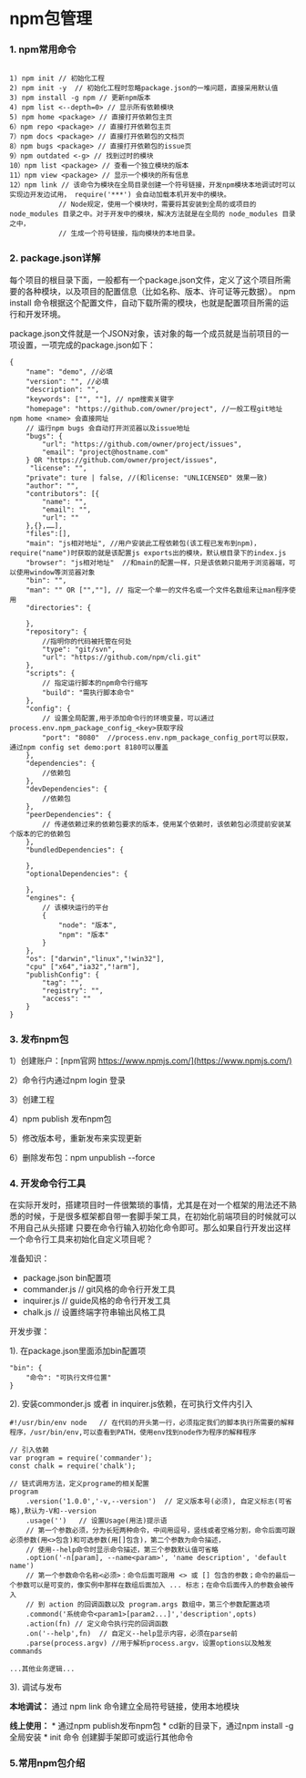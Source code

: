 # npm包管理

### 1. npm常用命令

```

1) npm init // 初始化工程
2) npm init -y  // 初始化工程时忽略package.json的一堆问题，直接采用默认值
3) npm install -g npm // 更新npm版本
4) npm list <--depth=0> // 显示所有依赖模块
5) npm home <package> // 直接打开依赖包主页
6）npm repo <package> // 直接打开依赖包主页
7）npm docs <package> // 直接打开依赖包的文档页
8）npm bugs <package> // 直接打开依赖包的issue页
9）npm outdated <-g> // 找到过时的模块
10）npm list <package> // 查看一个独立模块的版本
11）npm view <package> // 显示一个模块的所有信息
12）npm link // 该命令为模块在全局目录创建一个符号链接，开发npm模块本地调试时可以实现边开发边试用， require('***') 会自动加载本机开发中的模块。
            // Node规定，使用一个模块时，需要将其安装到全局的或项目的 node_modules 目录之中。对于开发中的模块，解决方法就是在全局的 node_modules 目录之中，
            // 生成一个符号链接，指向模块的本地目录。

```

### 2. package.json详解

每个项目的根目录下面，一般都有一个package.json文件，定义了这个项目所需要的各种模块，以及项目的配置信息（比如名称、版本、许可证等元数据）。
npm install 命令根据这个配置文件，自动下载所需的模块，也就是配置项目所需的运行和开发环境。

package.json文件就是一个JSON对象，该对象的每一个成员就是当前项目的一项设置，一项完成的package.json如下：

```
{
    "name": "demo", //必填
    "version": "", //必填
    "description": "",
    "keywords": ["", ""], // npm搜索关键字
    "homepage": "https://github.com/owner/project", //一般工程git地址 npm home <name> 会直接网址
    // 运行npm bugs 会自动打开浏览器以及issue地址
    "bugs": {
        "url": "https://github.com/owner/project/issues",
        "email": "project@hostname.com"
    } OR "https://github.com/owner/project/issues",
     "license": "",
    "private": ture | false, //(和license: "UNLICENSED" 效果一致)
    "author": "",
    "contributors": [{
        "name": "",
        "email": "",
        "url": ""
    },{},……],
    "files":[],
    "main": "js相对地址", //用户安装此工程依赖包(该工程已发布到npm)，require("name")时获取的就是该配置js exports出的模块，默认根目录下的index.js
    "browser": "js相对地址"  //和main的配置一样，只是该依赖只能用于浏览器端，可以使用window等浏览器对象
    "bin": "",
    "man": "" OR ["",""], // 指定一个单一的文件名或一个文件名数组来让man程序使用
    "directories": {

    },
    "repository": {
        //指明你的代码被托管在何处
        "type": "git/svn",
        "url": "https://github.com/npm/cli.git"
    },
    "scripts": {
        // 指定运行脚本的npm命令行缩写
        "build": "需执行脚本命令"
    },
    "config": {
        // 设置全局配置,用于添加命令行的环境变量，可以通过process.env.npm_package_config_<key>获取字段
        "port": "8080"  //process.env.npm_package_config_port可以获取，通过npm config set demo:port 8180可以覆盖
    },
    "dependencies": {
        //依赖包
    },
    "devDependencies": {
        //依赖包
    },
    "peerDependencies": {
        // 传递依赖过来的依赖包要求的版本，使用某个依赖时，该依赖包必须提前安装某个版本的它的依赖包
    },
    "bundledDependencies": {

    },
    "optionalDependencies": {

    },
    "engines": {
        // 该模块运行的平台
        {
            "node": "版本",
            "npm": "版本"
        }
    },
    "os": ["darwin","linux","!win32"],
    "cpu" ["x64","ia32","!arm"],
    "publishConfig": {
        "tag": "",
        "registry": "",
        "access": ""
    }
}

```

### 3. 发布npm包

1）创建账户：[npm官网 https://www.npmjs.com/](https://www.npmjs.com/)

2）命令行内通过npm login 登录

3）创建工程

4）npm publish 发布npm包

5）修改版本号，重新发布来实现更新

6）删除发布包：npm unpublish <package> --force

### 4. 开发命令行工具

在实际开发时，搭建项目时一件很繁琐的事情，尤其是在对一个框架的用法还不熟悉的时候，于是很多框架都自带一套脚手架工具，在初始化前端项目的时候就可以不用自己从头搭建
只要在命令行输入初始化命令即可。那么如果自行开发出这样一个命令行工具来初始化自定义项目呢？

准备知识：
* package.json  bin配置项
* commander.js  // git风格的命令行开发工具
* inquirer.js // guide风格的命令行开发工具
* chalk.js   // 设置终端字符串输出风格工具

开发步骤：

1). 在package.json里面添加bin配置项

```
"bin": {
    "命令": "可执行文件位置"
}

```

2). 安装commonder.js 或者 in inquirer.js依赖，在可执行文件内引入

```
#!/usr/bin/env node   // 在代码的开头第一行，必须指定我们的脚本执行所需要的解释程序，/usr/bin/env,可以查看到PATH，使用env找到node作为程序的解释程序

// 引入依赖
var program = require('commander');
const chalk = require('chalk');

// 链式调用方法，定义programe的相关配置
program
    .version('1.0.0','-v,--version')  // 定义版本号(必须), 自定义标志(可省略),默认为-V和--version
    .usage('')   // 设置Usage(用法)提示语
    // 第一个参数必须，分为长短两种命令，中间用逗号，竖线或者空格分割，命令后面可跟必须参数(用<>包含)和可选参数(用[]包含)，第二个参数为命令描述，
    // 使用--help命令时显示命令描述，第三个参数默认值可省略
    .option('-n[param], --name<param>', 'name description', 'default name') 
    // 第一个参数命令名称<必须>：命令后面可跟用 <> 或 [] 包含的参数；命令的最后一个参数可以是可变的，像实例中那样在数组后面加入 ... 标志；在命令后面传入的参数会被传入
    // 到 action 的回调函数以及 program.args 数组中，第三个参数配置选项
    .commond('系统命令<param1>[param2...]','description',opts)
    .action(fn) // 定义命令执行完的回调函数
    .on('--help',fn)  // 自定义--help显示内容，必须在parse前
    .parse(process.argv) //用于解析process.argv，设置options以及触发commands

...其他业务逻辑...

```

3). 调试与发布
    
**本地调试：**
    通过 npm link 命令建立全局符号链接，使用本地模块

**线上使用：**
    * 通过npm publish发布npm包
    * cd新的目录下，通过npm install <package> -g 全局安装
    * <package> init 命令 创建脚手架即可或运行其他命令

### 5.常用npm包介绍